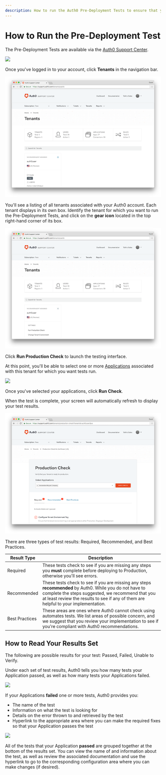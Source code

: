 ```yaml
---
description: How to run the Auth0 Pre-Deployment Tests to ensure that your Applications are production-ready
---
```


# How to Run the Pre-Deployment Test

The Pre-Deployment Tests are available via the [Auth0 Support Center](${env.DOMAIN_URL_SUPPORT}).

![](/media/articles/support/pre-deployment-tests/support-home.png)

Once you've logged in to your account, click **Tenants** in the navigation bar.

![](/media/articles/support/pre-deployment-tests/tenants.png)

You'll see a listing of all tenants associated with your Auth0 account. Each tenant displays in its own box. Identify the tenant for which you want to run the Pre-Deployment Tests, and click on the **gear icon** located in the top right-hand corner of its box.

![](/media/articles/support/pre-deployment-tests/tenants-tests.png)

Click **Run Production Check** to launch the testing interface.

At this point, you'll be able to select one or more [Applications](/applications) associated with this tenant for which you want tests run.

![](/media/articles/support/pre-deployment-tests/choose-clients.png)

Once you've selected your applications, click **Run Check**.

When the test is complete, your screen will automatically refresh to display your test results. 

![](/media/articles/support/pre-deployment-tests/results.png)

There are three types of test results: Required, Recommended, and Best Practices.

| Result Type | Description |
| ----------- | ----------- |
| Required | These tests check to see if you are missing any steps you **must** complete before deploying to Production, otherwise you'll see errors. |
| Recommended | These tests check to see if you are missing any steps **recommended** by Auth0. While you do not have to complete the steps suggested, we recommend that you at least review the results to see if any of them are helpful to your implementation.
| Best Practices | These areas are ones where Auth0 cannot check using automates tests. We list areas of possible concern, and we suggest that you review your implementation to see if you're compliant with Auth0 recommendations. |

## How to Read Your Results Set

The following are possible results for your test: Passed, Failed, Unable to Verify.

Under each set of test results, Auth0 tells you how many tests your Application passed, as well as how many tests your Applications failed.

![](/media/articles/support/pre-deployment-tests/reading-results.png)

If your Applications **failed** one or more tests, Auth0 provides you:

* The name of the test
* Information on what the test is looking for
* Details on the error thrown to and retrieved by the test
* Hyperlink to the appropriate area where you can make the required fixes so that your Application passes the test

![](/media/articles/support/pre-deployment-tests/detailed-results.png)

All of the tests that your Application **passed** are grouped together at the bottom of the results set. You can view the name of and information about the test, as well as review the associated documentation and use the hyperlink to go to the corresponding configuration area where you can make changes (if desired).
